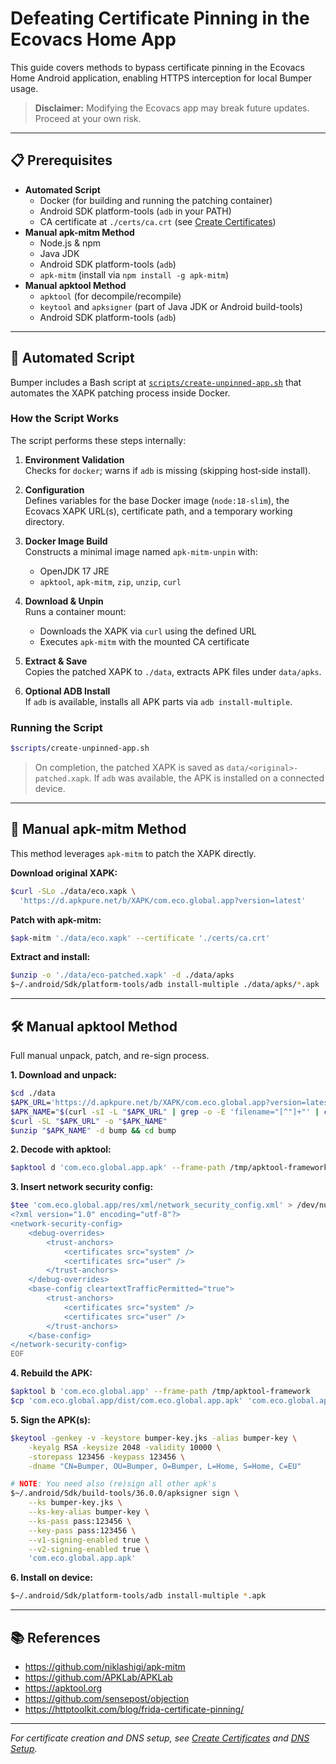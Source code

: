 # Defeating Certificate Pinning in the Ecovacs Home App

This guide covers methods to bypass certificate pinning in the Ecovacs Home Android application, enabling HTTPS interception for local Bumper usage.

> **Disclaimer:** Modifying the Ecovacs app may break future updates. Proceed at your own risk.

---

## 📋 Prerequisites

-   **Automated Script**
    -   Docker (for building and running the patching container)
    -   Android SDK platform-tools (`adb` in your PATH)
    -   CA certificate at `./certs/ca.crt` (see [Create Certificates](../getting_started/certificates.md))
-   **Manual apk-mitm Method**
    -   Node.js & npm
    -   Java JDK
    -   Android SDK platform-tools (`adb`)
    -   `apk-mitm` (install via `npm install -g apk-mitm`)
-   **Manual apktool Method**
    -   `apktool` (for decompile/recompile)
    -   `keytool` and `apksigner` (part of Java JDK or Android build-tools)
    -   Android SDK platform-tools (`adb`)

---

## 🚀 Automated Script

Bumper includes a Bash script at
[`scripts/create-unpinned-app.sh`](https://github.com/MVladislav/bumper/blob/main/scripts/create-unpined-app.sh)
that automates the XAPK patching process inside Docker.

### How the Script Works

The script performs these steps internally:

1. **Environment Validation**  
   Checks for `docker`; warns if `adb` is missing (skipping host‑side install).

2. **Configuration**  
   Defines variables for the base Docker image (`node:18-slim`), the Ecovacs XAPK URL(s), certificate path, and a temporary working directory.

3. **Docker Image Build**  
   Constructs a minimal image named `apk-mitm-unpin` with:

    - OpenJDK 17 JRE
    - `apktool`, `apk-mitm`, `zip`, `unzip`, `curl`

4. **Download & Unpin**  
   Runs a container mount:

    - Downloads the XAPK via `curl` using the defined URL
    - Executes `apk-mitm` with the mounted CA certificate

5. **Extract & Save**  
   Copies the patched XAPK to `./data`, extracts APK files under `data/apks`.

6. **Optional ADB Install**  
   If `adb` is available, installs all APK parts via `adb install-multiple`.

### Running the Script

```sh
$scripts/create-unpinned-app.sh
```

> On completion, the patched XAPK is saved as `data/<original>-patched.xapk`.
> If `adb` was available, the APK is installed on a connected device.

---

## 🔧 Manual apk-mitm Method

This method leverages `apk-mitm` to patch the XAPK directly.

**Download original XAPK:**

```sh
$curl -SLo ./data/eco.xapk \
  'https://d.apkpure.net/b/XAPK/com.eco.global.app?version=latest'
```

**Patch with apk-mitm:**

```sh
$apk-mitm './data/eco.xapk' --certificate './certs/ca.crt'
```

**Extract and install:**

```sh
$unzip -o './data/eco-patched.xapk' -d ./data/apks
$~/.android/Sdk/platform-tools/adb install-multiple ./data/apks/*.apk
```

---

## 🛠️ Manual apktool Method

Full manual unpack, patch, and re-sign process.

**1. Download and unpack:**

```sh
$cd ./data
$APK_URL='https://d.apkpure.net/b/XAPK/com.eco.global.app?version=latest'
$APK_NAME="$(curl -sI -L "$APK_URL" | grep -o -E 'filename="[^"]+"' | cut -d'"' -f2)"
$curl -SL "$APK_URL" -o "$APK_NAME"
$unzip "$APK_NAME" -d bump && cd bump
```

**2. Decode with apktool:**

```sh
$apktool d 'com.eco.global.app.apk' --frame-path /tmp/apktool-framework
```

**3. Insert network security config:**

```sh
$tee 'com.eco.global.app/res/xml/network_security_config.xml' > /dev/null <<'EOF'
<?xml version="1.0" encoding="utf-8"?>
<network-security-config>
    <debug-overrides>
        <trust-anchors>
            <certificates src="system" />
            <certificates src="user" />
        </trust-anchors>
    </debug-overrides>
    <base-config cleartextTrafficPermitted="true">
        <trust-anchors>
            <certificates src="system" />
            <certificates src="user" />
        </trust-anchors>
    </base-config>
</network-security-config>
EOF
```

**4. Rebuild the APK:**

```sh
$apktool b 'com.eco.global.app' --frame-path /tmp/apktool-framework
$cp 'com.eco.global.app/dist/com.eco.global.app.apk' 'com.eco.global.app.apk'
```

**5. Sign the APK(s):**

```sh
$keytool -genkey -v -keystore bumper-key.jks -alias bumper-key \
    -keyalg RSA -keysize 2048 -validity 10000 \
    -storepass 123456 -keypass 123456 \
    -dname "CN=Bumper, OU=Bumper, O=Bumper, L=Home, S=Home, C=EU"

# NOTE: You need also (re)sign all other apk's
$~/.android/Sdk/build-tools/36.0.0/apksigner sign \
    --ks bumper-key.jks \
    --ks-key-alias bumper-key \
    --ks-pass pass:123456 \
    --key-pass pass:123456 \
    --v1-signing-enabled true \
    --v2-signing-enabled true \
    'com.eco.global.app.apk'
```

**6. Install on device:**

```sh
$~/.android/Sdk/platform-tools/adb install-multiple *.apk
```

---

## 📚 References

-   <https://github.com/niklashigi/apk-mitm>
-   <https://github.com/APKLab/APKLab>
-   <https://apktool.org>
-   <https://github.com/sensepost/objection>
-   <https://httptoolkit.com/blog/frida-certificate-pinning/>

---

_For certificate creation and DNS setup, see [Create Certificates](../getting_started/certificates.md) and [DNS Setup](../getting_started/dns.md)._
